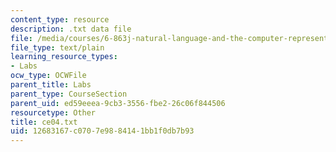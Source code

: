 ```yaml
---
content_type: resource
description: .txt data file
file: /media/courses/6-863j-natural-language-and-the-computer-representation-of-knowledge-spring-2003/12683167c0707e9884141bb1f0db7b93_ce04.txt
file_type: text/plain
learning_resource_types:
- Labs
ocw_type: OCWFile
parent_title: Labs
parent_type: CourseSection
parent_uid: ed59eeea-9cb3-3556-fbe2-26c06f844506
resourcetype: Other
title: ce04.txt
uid: 12683167-c070-7e98-8414-1bb1f0db7b93
---
```

